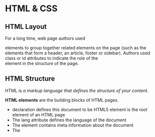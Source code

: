  # HTML & CSS

## HTML Layout
For a long time, web page authors used <div> elements to group together related elements on the page (such as the elements that form a header, an article, footer or sidebar). Authors used class or id attributes to indicate the role of the <div> element in the structure of the page.

## HTML Structure
HTML is *a markup language that defines the structure of your content.*

**HTML elements** are the building blocks of HTML pages.

- declaration defines this document to be HTML5
element is the root element of an HTML page
- The lang attribute defines the language of the document
- The element contains meta information about the document
- The <title> element specifies a title for the document 
element contains the visible page content


## HTML Extra Markup
- What is an HTML Element?
An HTML element is defined by a start tag, some content, and an end tag:

### The main elements to access web:
- Web Browser
- Web server
- Screeen Reader

### What is CSS?
CSS stands for Cascading Style Sheets
CSS describes how HTML elements are to be displayed on screen, paper, or in other media
CSS saves a lot of work. It can control the layout of multiple web pages all at once
External stylesheets are stored in CSS files

### How the web works:
When you visit a website, the web server hosting that site could be anywhere in the world. In order for you to find the location of the web server, your browser will first connect to a Domain Name System (DNS) server.

- ### Some Important Tag Elements:
  - The `<html>` element is the root element of an HTML page.
  - The `<head>` element contains meta information about the HTML page.
  - The `<title>` element specifies a title for the HTML page (which is shown in the browser's title bar or in the page's tab)
  - The `<body>` element defines the document's body, and is a container for all the visible contents, such as headings, paragraphs, images, hyperlinks, tables, lists, etc.
  - The `<h1>` element defines a large heading.
  - The `<p>` element defines a paragraph.


### New HTML5 Layout Elements
HTML5 introduces a new set of elements that allow you to divide up the parts of a page. The names of these elements indicate the kind of content you will find in them. They are still subject to change, but that has not stopped many web page authors using them already.

_i.g: <header> <main> <nav> <footer> etc._

## Process & Design
Html uses elements to describe the structure of pages
Tags act like containers. They tell you something about the information that lies between their opening and closing tags.

#### Attributes tell us more about eLements:
Attributes provide additional information about the contents of an element. They appear on the opening tag of the element and are made up of two parts: a name and a value, separated by an equals sign.

**HTML5** allows you to use uppercase attribute names and omit the quotemarks, but this is not recommended.

#### Forms:
Whenever you want to collect information from Xvisitors you will need a form, which lives inside a

element.Information from a form is sent in name/value pairs.XEach form control is given a name, and the text the Xuser types in or the values of the options they select are sent to the server.HTML5 introduces new form elements which make it Xeasier for visitors to fill in forms.
#### Images:
You can specify the dimensions of images using CSS. XThis is very helpful when you use the same sized images on several pages of your site.Images can be aligned both horizontally and vertically Xusing CSS.You can use a background image behind the box Xcreated by any element on a page. Background images can appear just once or be Xrepeated across the background of the box.You can create image rollover effects by moving the Xbackground position of an image.To reduce the number of images your browser has to Xload, you can create image sprites.

# JAVASCRIPT IN THE BROWSER:

## Defining functions:
JavaScript functions are defined with the function keyword. It can be used as a function declaration or a function expression. The construction of the function:

#### Being able to change the content of an HTML page while it is loaded in the browser is very powerful. The examples below rely on the ability to:

- Access the content of the page
- Modify t he content of the page
- Program rules or instructions the browser can follow
- React to events triggered by the user or browser

#### What is a script and how do I create one?
A script is a series of instructions that a computer can follow to achieve a goal.

#### How do computers fit in with the world around them?
To write a script, you need to first state your goal and then list the tasks that need to be completed in order to achieve it.

#### How do I write a script for a web page?
you need to Start with the big picture of what you want to achieve, and break that down into smaller steps.

### How A browser sees a web page:
In order to understand how you can change the content of an HTML page using JavaScript, you need to know how a browser interprets the HTML code and applies styling to it.

1. receive a page as HTML code.
2. create a model of the page and store it in memory.
3. use a rendering engine to show the page screen.


### Designing A Script tasks:
Once you know the goal of your script, you can work out the individual tasks needed to achieve it.This high-level view of the tasks can be represented using a flowchart.
